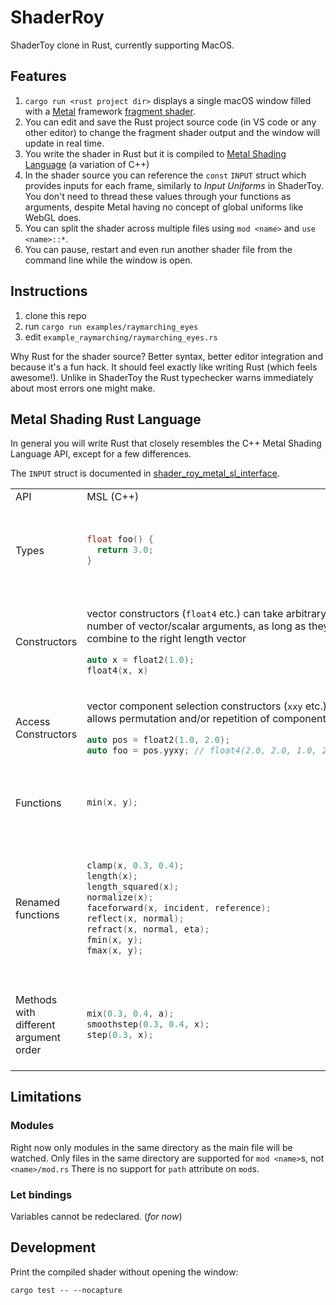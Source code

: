 # ShaderRoy

ShaderToy clone in Rust, currently supporting MacOS.

## Features

1. `cargo run <rust project dir>` displays a single macOS window filled with a [Metal](https://developer.apple.com/metal/) framework [fragment shader](https://developer.apple.com/documentation/metal/using_a_render_pipeline_to_render_primitives#3682806).
2. You can edit and save the Rust project source code (in VS code or any other editor) to change the fragment shader output and the window will update in real time.
3. You write the shader in Rust but it is compiled to [Metal Shading Language](https://developer.apple.com/metal/Metal-Shading-Language-Specification.pdf) (a variation of C++)
4. In the shader source you can reference the `const` `INPUT` struct which provides inputs for each frame, similarly to _Input Uniforms_ in ShaderToy. You don't need to thread these values through your functions as arguments, despite Metal having no concept of global uniforms like WebGL does.
5. You can split the shader across multiple files using `mod <name>` and `use <name>::*`.
6. You can pause, restart and even run another shader file from the command line while the window is open.

## Instructions

1. clone this repo
2. run `cargo run examples/raymarching_eyes`
3. edit `example_raymarching/raymarching_eyes.rs`

Why Rust for the shader source? Better syntax, better editor integration and because it's a fun hack. It should feel exactly like writing Rust (which feels awesome!). Unlike in ShaderToy the Rust typechecker warns immediately about most errors one might make.

## Metal Shading Rust Language

In general you will write Rust that closely resembles the C++ Metal Shading Language API, except for a few differences.

The `INPUT` struct is documented in [shader_roy_metal_sl_interface](shader_roy_metal_sl_interface/src/shader_roy_metal_sl_interface.rs).

<table>
<tr>
<td> API </td> <td> MSL (C++) </td> <td> Rust </td>
</tr>

<tr>
<td> Types </td>
<td>

```cpp
float foo() {
  return 3.0;
}
```

</td>
<td>

All the standard types from MSL are capitalized to follow Rust conventions, except for `bool`.

```rust
fn foo() -> Float {
  3.0
}
```

</td>
</tr>

<tr>
<td> Constructors </td>
<td>

vector constructors (`float4` etc.) can take arbitrary number of vector/scalar arguments, as long as they combine to the right length vector

```cpp
auto x = float2(1.0);
float4(x, x)
```

</td>
<td>

In Rust you need to call these as methods:

```rust
let x = 1.0.float2();
(x, x).float4()
```

</td>
</tr>

<tr>
<td> Access Constructors </td>
<td>

vector component selection constructors (`xxy` etc.) allows permutation and/or repetition of components:

```cpp
auto pos = float2(1.0, 2.0);
auto foo = pos.yyxy; // float4(2.0, 2.0, 1.0, 2.0)
```

</td>
<td>

In Rust you need to call these as methods:

```rust
let pos = (1.0, 2.0).float2();
let foo = pos.yyxy(); // (2.0, 2.0, 1.0, 2.0).float4()
```

</td>
</tr>

<tr>
<td> Functions </td>
<td>

```cpp
min(x, y);
```

</td>
<td>

Math, geometric, common functions need to be called as methods

```rust
x.min(y)
```

</td>
</tr>

<tr>
<td> Renamed functions </td>
<td>

```cpp
clamp(x, 0.3, 0.4);
length(x);
length_squared(x);
normalize(x);
faceforward(x, incident, reference);
reflect(x, normal);
refract(x, normal, eta);
fmin(x, y);
fmax(x, y);
```

</td>
<td>

Names follow [vek](https://docs.rs/vek/0.13.1/vek/vec/repr_c/vec3/struct.Vec3.html)

```rust
x.clamped(0.3, 0.4);
x.magnitude();
x.magnitude_squared();
x.normalized();
x.face_forward(incident, reference);
x.reflected(normal);
x.refracted(normal, eta);
x.min(y);
x.max(y);
```

</td>
</tr>

<tr>
<td> Methods with different argument order </td>
<td>

```cpp
mix(0.3, 0.4, a);
smoothstep(0.3, 0.4, x);
step(0.3, x);
```

</td>
<td>

When one argument is special from the others it is used as the receiver of the method call.

```rust
a.mix(0.3, 0.4);
x.smoothstep(0.3, 0.4);
x.step(0.3);
```

</td>
</tr>

</table>

## Limitations

### Modules

Right now only modules in the same directory as the main file will be watched.
Only files in the same directory are supported for `mod <name>`s, not `<name>/mod.rs`
There is no support for `path` attribute on `mod`s.

### Let bindings

Variables cannot be redeclared. (_for now_)

## Development

Print the compiled shader without opening the window:

```
cargo test -- --nocapture
```
